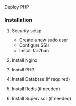 Deploy PHP

### Installation

1. Security setup
    - Create a new sudo user
    - Configure SSH
    - Install fail2ban
    
2. Install Nginx
3. Install PHP
4. Install Database (if required)
5. Install Redis (if needed)
6. Install Supervisor (if needed)
